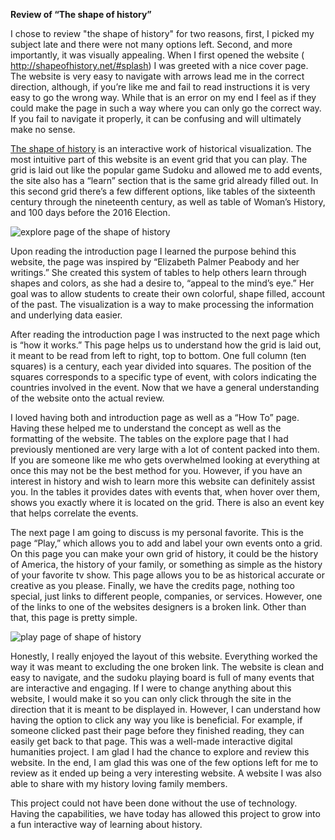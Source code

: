 **Review of “The shape of history”**


I chose to review "the shape of history" for two reasons, first, I picked my subject late and there were not many options left. Second, and more importantly, it was visually appealing. When I first opened the website ( http://shapeofhistory.net/#splash) I was greeted with a nice cover page. The website is very easy to navigate with arrows lead me in the correct direction, although, if you’re like me and fail to read instructions it is very easy to go the wrong way. While that is an error on my end I feel as if they could make the page in such a way where you can only go the correct way. If you fail to navigate it properly, it can be confusing and will ultimately make no sense.

[The shape of history](http://shapeofhistory.net/) is an interactive work of historical visualization. The most intuitive part of this website is an event grid that you can play. The grid is laid out like the popular game Sudoku and allowed me to add events, the site also has a “learn” section that is the same grid already filled out. In this second grid there’s a few different options, like tables of the sixteenth century through the nineteenth century, as well as table of Woman’s History, and 100 days before the 2016 Election. 

![explore page of the shape of history](https://AnnabelleBlasiol.github.io/annabellesDH350/Images/explorepage.jpg)

Upon reading the introduction page I learned the purpose behind this website, the page was inspired by “Elizabeth Palmer Peabody and her writings.” She created this system of tables to help others learn through shapes and colors, as she had a desire to, “appeal to the mind’s eye.” Her goal was to allow students to create their own colorful, shape filled, account of the past. The visualization is a way to make processing the information and underlying data easier. 

After reading the introduction page I was instructed to the next page which is “how it works.” This page helps us to understand how the grid is laid out, it meant to be read from left to right, top to bottom. One full column (ten squares) is a century, each year divided into squares. The position of the squares corresponds to a specific type of event, with colors indicating the countries involved in the event. Now that we have a general understanding of the website onto the actual review.

I loved having both and introduction page as well as a “How To” page. Having these helped me to understand the concept as well as the formatting of the website. The tables on the explore page that I had previously mentioned are very large with a lot of content packed into them. If you are someone like me who gets overwhelmed looking at everything at once this may not be the best method for you. However, if you have an interest in history and wish to learn more this website can definitely assist you. In the tables it provides dates with events that, when hover over them, shows you exactly where it is located on the grid. There is also an event key that helps correlate the events. 

The next page I am going to discuss is my personal favorite. This is the page “Play,” which allows you to add and label your own events onto a grid. On this page you can make your own grid of history, it could be the history of America, the history of your family, or something as simple as the history of your favorite tv show. This page allows you to be as historical accurate or creative as you please. 
Finally, we have the credits page, nothing too special, just links to different people, companies, or services. However, one of the links to one of the websites designers is a broken link. Other than that, this page is pretty simple. 

![play page of shape of history](https://AnnabelleBlasiol.github.io/annabellesDH350/Images/playpage.jpg)

Honestly, I really enjoyed the layout of this website. Everything worked the way it was meant to excluding the one broken link. The website is clean and easy to navigate, and the sudoku playing board is full of many events that are interactive and engaging. If I were to change anything about this website, I would make it so you can only click through the site in the direction that it is meant to be displayed in. However, I can understand how having the option to click any way you like is beneficial. For example, if someone clicked past their page before they finished reading, they can easily get back to that page. This was a well-made interactive digital humanities project. I am glad I had the chance to explore and review this website. In the end, I am glad this was one of the few options left for me to review as it ended up being a very interesting website. A website I was also able to share with my history loving family members. 

This project could not have been done without the use of technology. Having the capabilities, we have today has allowed this project to grow into a fun interactive way of learning about history.
